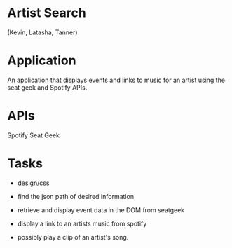 # Artist Search 
  (Kevin, Latasha, Tanner)

# Application
An application that displays events and links to music for an artist using the seat geek and Spotify APIs.  


# APIs
Spotify
Seat Geek



# Tasks

- design/css

- find the json path of desired information

- retrieve and display event data in the DOM from seatgeek

- display a link to an artists music from spotify

- possibly play a clip of an artist's song.  


